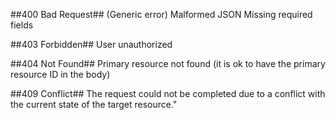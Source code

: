 ##400 Bad Request##
(Generic error)
Malformed JSON
Missing required fields


##403 Forbidden##
User unauthorized

##404 Not Found##
Primary resource not found 
(it is ok to have the primary resource ID in the body)

##409 Conflict##
The request could not be completed due to a conflict with the current state of the target resource."
